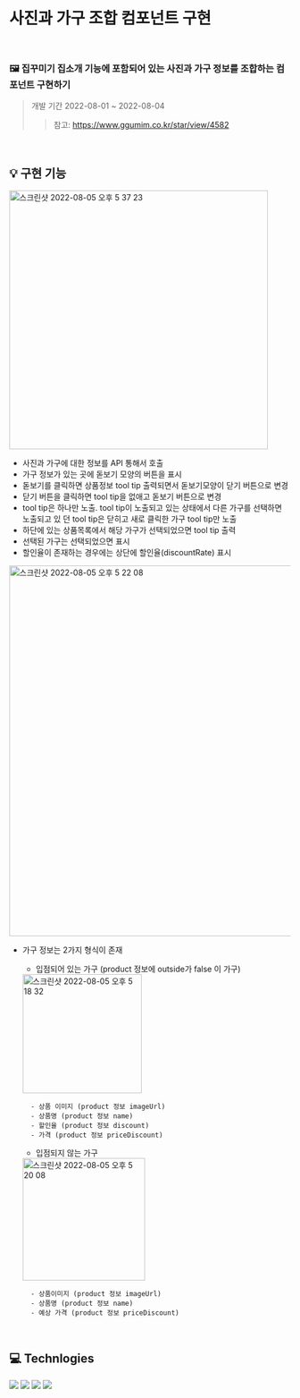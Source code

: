 # 사진과 가구 조합 컴포넌트 구현
<br>

### 🖼 집꾸미기 집소개 기능에 포함되어 있는 사진과 가구 정보를 조합하는 컴포넌트 구현하기
> 개발 기간 2022-08-01 ~ 2022-08-04
>> 참고: https://www.ggumim.co.kr/star/view/4582

<br>


## 💡 구현 기능

<img width="463" alt="스크린샷 2022-08-05 오후 5 37 23" src="https://user-images.githubusercontent.com/104499132/183037953-0087b515-a56d-4f14-b380-275302452533.png">




- 사진과 가구에 대한 정보를 API 통해서 호출
- 가구 정보가 있는 곳에 돋보기 모양의 버튼을 표시
- 돋보기를 클릭하면 상품정보 tool tip 출력되면서 돋보기모양이 닫기 버튼으로 변경
- 닫기 버튼을 클릭하면 tool tip을 없애고 돋보기 버튼으로 변경
- tool tip은 하나만 노출. tool tip이 노출되고 있는 상태에서 다른 가구를 선택하면 노출되고 있 던 tool tip은 닫히고 새로 클릭한 가구 tool tip만 노출
- 하단에 있는 상품목록에서 해당 가구가 선택되었으면 tool tip 출력
- 선택된 가구는 선택되었으면 표시
- 할인율이 존재하는 경우에는 상단에 할인율(discountRate) 표시
 <img width="663" alt="스크린샷 2022-08-05 오후 5 22 08" src="https://user-images.githubusercontent.com/104499132/183035039-199070f9-5130-4aeb-b6de-e5844a8d8f16.png">

- 가구 정보는 2가지 형식이 존재
    - 입점되어 있는 가구 (product 정보에 outside가 false 이 가구)
     <img width="213" alt="스크린샷 2022-08-05 오후 5 18 32" src="https://user-images.githubusercontent.com/104499132/183034359-2d422bd1-795c-4e96-bf57-05815c2d91fa.png">


        - 상품 이미지 (product 정보 imageUrl)
        - 상품명 (product 정보 name)
        - 할인율 (product 정보 discount)
        - 가격 (product 정보 priceDiscount)
        
    - 입점되지 않는 가구
    <img width="219" alt="스크린샷 2022-08-05 오후 5 20 08" src="https://user-images.githubusercontent.com/104499132/183034635-764dbbe3-2596-4fbe-93c1-4d17cb637fad.png">
        
        - 상품이미지 (product 정보 imageUrl)
        - 상품명 (product 정보 name)
        - 예상 가격 (product 정보 priceDiscount)

<br>

## 💻 Technlogies

<img src="https://img.shields.io/badge/HTML-E34F26?style=for-the-badge&logo=HTML5&logoColor=white"> <img src="https://img.shields.io/badge/JavaScript-F7DF1E?style=for-the-badge&logo=JavaScript&logoColor=white"> <img src="https://img.shields.io/badge/React-61DAFB?style=for-the-badge&logo=React&logoColor=white"> <img src="https://img.shields.io/badge/Styledcomponents-DB7093?style=for-the-badge&logo=styledcomponents&logoColor=white"> 

<br>
